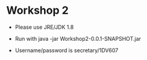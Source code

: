 # Workshop 2

+ Please use JRE/JDK 1.8

+ Run with java -jar Workshop2-0.0.1-SNAPSHOT.jar

+ Username/password is secretary/1DV607